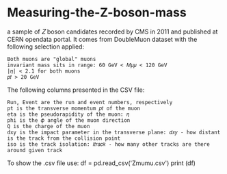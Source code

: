 # Measuring-the-Z-boson-mass
a sample of 𝑍 boson candidates recorded by CMS in 2011 and published at CERN opendata portal. It comes from DoubleMuon dataset with the following selection applied:

    Both muons are "global" muons
    invariant mass sits in range: 60 GeV < 𝑀𝜇𝜇 < 120 GeV
    |𝜂| < 2.1 for both muons
    𝑝𝑡 > 20 GeV

The following columns presented in the CSV file:

    Run, Event are the run and event numbers, respectively
    pt is the transverse momentum 𝑝𝑡 of the muon
    eta is the pseudorapidity of the muon: 𝜂
    phi is the 𝜙 angle of the muon direction
    Q is the charge of the muon
    dxy is the impact parameter in the transverse plane: 𝑑𝑥𝑦 - how distant is the track from the collision point
    iso is the track isolation: 𝐼𝑡𝑟𝑎𝑐𝑘 - how many other tracks are there around given track

To show the .csv file use:
  df = pd.read_csv('Zmumu.csv')
  print (df)
